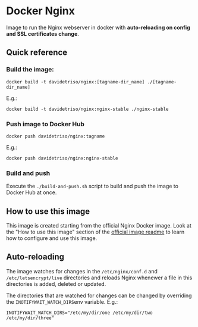 # Docker Nginx

Image to run the Nginx webserver in docker with **auto-reloading on config and SSL certificates change**.

## Quick reference

### Build the image:

```
docker build -t davidetriso/nginx:[tagname-dir_name] ./[tagname-dir_name]
```

E.g.:

```
docker build -t davidetriso/nginx:nginx-stable ./nginx-stable
```

### Push image to Docker Hub

```
docker push davidetriso/nginx:tagname
```

E.g.:

```
docker push davidetriso/nginx:nginx-stable
```

###  Build and push

Execute the `./build-and-push.sh` script to build and push the image to Docker Hub at once.

## How to use this image

This image is created starting from the official Nginx Docker image. Look at the "How to use this image" section of the [official image readme](https://hub.docker.com/_/nginx) to learn how to configure and use this image.

## Auto-reloading

The image watches for changes in the `/etc/nginx/conf.d` and `/etc/letsencrypt/live` directories and reloads Nginx whenewer a file in this directories is added, deleted or updated.

The directories that are watched for changes can be changed by overriding the `INOTIFYWAIT_WATCH_DIRS`env variable. E.g.: 

```
INOTIFYWAIT_WATCH_DIRS="/etc/my/dir/one /etc/my/dir/two /etc/my/dir/three"
```
